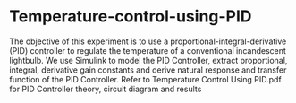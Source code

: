 # Temperature-control-using-PID
The objective of this experiment is to use a proportional-integral-derivative (PID) controller to regulate the temperature of a conventional incandescent lightbulb. We use Simulink to model the PID Controller, extract proportional, integral, derivative gain constants and derive natural response and transfer function of the PID Controller. Refer to Temperature Control Using PID.pdf for PID Controller theory, circuit diagram and results
